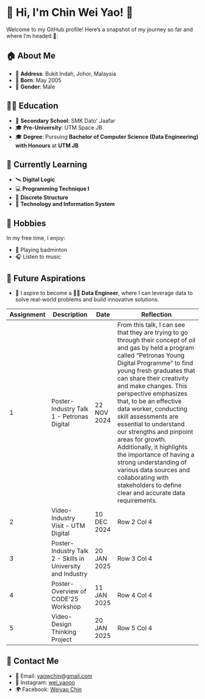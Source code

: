 # 🌟 Hi, I'm Chin Wei Yao! 👋  

Welcome to my GitHub profile! Here’s a snapshot of my journey so far and where I’m headed 🚀:  

## 🏠 **About Me**  
- 📍 **Address**: Bukit Indah, Johor, Malaysia  
- 🎂 **Born**: May 2005
- 👨 **Gender**: Male 

## 👨‍🎓 **Education**  
- 🏫 **Secondary School**: SMK Dato' Jaafar  
- 🎓 **Pre-University**: UTM Space JB  
- 🎓 **Degree**: Pursuing **Bachelor of Computer Science (Data Engineering) with Honours** at **UTM JB**  

## 🎯 **Currently Learning**  
- 🛰️ **Digital Logic**  
- 💻 **Programming Technique I**  
- 📝 **Discrete Structure**  
- 📖 **Technology and Information System**  

## 🎨 **Hobbies**  
In my free time, I enjoy:  
- 🏸 Playing badminton
- 🎧 Listen to music

## 🌟 **Future Aspirations**  
- 🚀 I aspire to become a 🧑‍💻 **Data Engineer**, where I can leverage data to solve real-world problems and build innovative solutions.  

| Assignment   | Description                                              | Date         | Reflection   |
|--------------|----------------------------------------------------------|--------------|--------------|
| 1            | Poster-Industry Talk 1 - Petronas Digital               | 22 NOV 2024  | From this talk, I can see that they are trying to go through their concept of oil and gas by held a program called “Petronas Young Digital Programme” to find young fresh graduates that can share their creativity and make changes. This perspective emphasizes that, to be an effective data worker, conducting skill assessments are essential to understand our strengths and pinpoint areas for growth. Additionally, it highlights the importance of having a strong understanding of various data sources and collaborating with stakeholders to define clear and accurate data requirements. |
| 2            | Video-Industry Visit - UTM Digital                      | 10 DEC 2024  | Row 2 Col 4  |
| 3            | Poster-Industry Talk 2 - Skills in University and Industry| 20 JAN 2025  | Row 3 Col 4  |
| 4            | Poster-Overview of CODE'25 Workshop                     | 11 JAN 2025  | Row 4 Col 4  |
| 5            | Video-Design Thinking Project                           | 20 JAN 2025  | Row 5 Col 4  |


## 📱 **Contact Me**  
- 📨 Email: [yaowchin@gmail.com](mailto:yaowchin@gmail.com)  
- 📸 Instagram: [wei_yaooo](https://instagram.com/wei_yaooo)  
- 🌍 Facebook: [Weiyao Chin](https://facebook.com/WeiyaoChin)  
